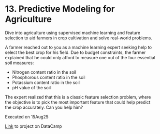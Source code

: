 # 13. Predictive Modeling for Agriculture
 Dive into agriculture using supervised machine learning and feature selection to aid farmers in crop cultivation and solve real-world problems.

A farmer reached out to you as a machine learning expert seeking help to select the best crop for his field. Due to budget constraints, the farmer explained that he could only afford to measure one out of the four essential soil measures:
- Nitrogen content ratio in the soil
- Phosphorous content ratio in the soil
- Potassium content ratio in the soil
- pH value of the soil
  
The expert realized that this is a classic feature selection problem, where the objective is to pick the most important feature that could help predict the crop accurately. Can you help him?

Executed on 15Aug25

[Link](https://app.datacamp.com/learn/projects/1772) to project on DataCamp
